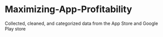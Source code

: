 # Maximizing-App-Profitability
Collected, cleaned, and categorized data from the App Store and Google Play store
